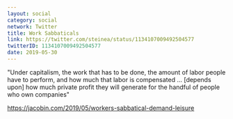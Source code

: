 ```yaml
---
layout: social
category: social
network: Twitter
title: Work Sabbaticals
link: https://twitter.com/steinea/status/1134107009492504577
twitterID: 1134107009492504577
date: 2019-05-30
---
```


"Under capitalism, the work that has to be done, the amount of labor people have to perform, and how much that labor is compensated ... [depends upon] how much private profit they will generate for the handful of people who own companies"

<https://jacobin.com/2019/05/workers-sabbatical-demand-leisure>
